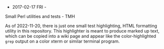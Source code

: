 - 2017-02-17 FRI -

Small Perl utilities and tests - TMH

As of 2022-11-20, there is just one small test highlighting, HTML formatting utility in this repository.  This highlighter is meant to produce marked up text, which can be copied into a wiki page and appear like the color-highlighted `grep` output on a color xterm or similar terminal program.



